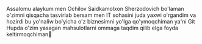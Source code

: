 Assalomu alaykum men Ochilov Saidkamolxon Sherzodovich bo'laman o'zimni qisqacha 
tasvirlab bersam men IT sohasini juda yaxwi o'rgandim va hozirdi bu yo'naliw bo'yicha 
o'z biznesimni yo'lga qo'ymoqchiman ya'ni Git Hupda o'zim yasagan mahsulotlarni ommaga
taqdim qilib elga foyda keltirmoqchiman🫡

